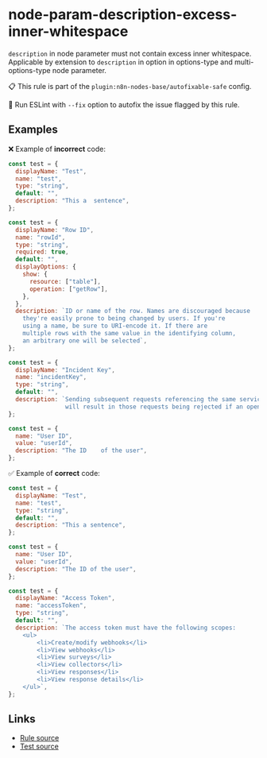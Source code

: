 [//]: # "File generated from a template. Do not edit this file directly."

# node-param-description-excess-inner-whitespace

`description` in node parameter must not contain excess inner whitespace. Applicable by extension to `description` in option in options-type and multi-options-type node parameter.

📋 This rule is part of the `plugin:n8n-nodes-base/autofixable-safe` config.

🔧 Run ESLint with `--fix` option to autofix the issue flagged by this rule.

## Examples

❌ Example of **incorrect** code:

```js
const test = {
  displayName: "Test",
  name: "test",
  type: "string",
  default: "",
  description: "This a  sentence",
};

const test = {
  displayName: "Row ID",
  name: "rowId",
  type: "string",
  required: true,
  default: "",
  displayOptions: {
    show: {
      resource: ["table"],
      operation: ["getRow"],
    },
  },
  description: `ID or name of the row. Names are discouraged because
    they're easily prone to being changed by users. If you're
    using a name, be sure to URI-encode it. If there are
    multiple rows with the same value in the identifying column,
    an arbitrary one will be selected`,
};

const test = {
  displayName: "Incident Key",
  name: "incidentKey",
  type: "string",
  default: "",
  description: `Sending subsequent requests referencing the same service and with the same incident_key
                will result in those requests being rejected if an open incident matches that incident_key.`,
};

const test = {
  name: "User ID",
  value: "userId",
  description: "The ID    of the user",
};
```

✅ Example of **correct** code:

```js
const test = {
  displayName: "Test",
  name: "test",
  type: "string",
  default: "",
  description: "This a sentence",
};

const test = {
  name: "User ID",
  value: "userId",
  description: "The ID of the user",
};

const test = {
  displayName: "Access Token",
  name: "accessToken",
  type: "string",
  default: "",
  description: `The access token must have the following scopes:
    <ul>
        <li>Create/modify webhooks</li>
        <li>View webhooks</li>
        <li>View surveys</li>
        <li>View collectors</li>
        <li>View responses</li>
        <li>View response details</li>
    </ul>`,
};
```

## Links

- [Rule source](../../lib/rules/node-param-description-excess-inner-whitespace.ts)
- [Test source](../../tests/node-param-description-excess-inner-whitespace.test.ts)
